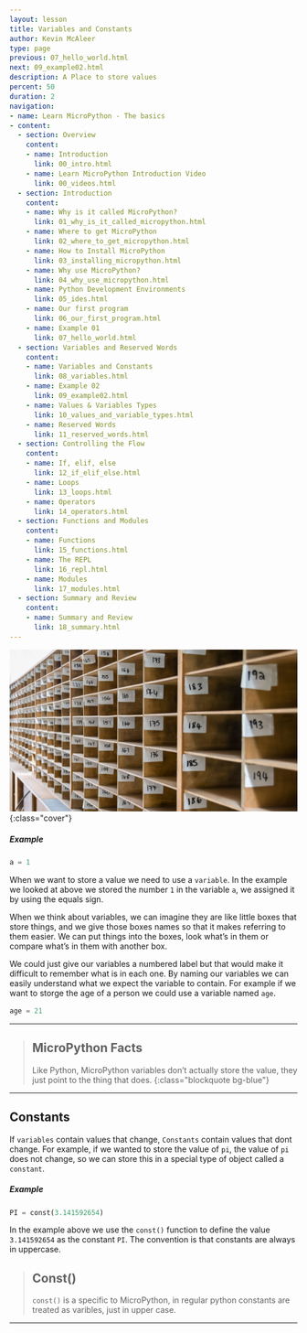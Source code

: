 ```yaml
---
layout: lesson
title: Variables and Constants
author: Kevin McAleer
type: page
previous: 07_hello_world.html
next: 09_example02.html
description: A Place to store values
percent: 50
duration: 2
navigation:
- name: Learn MicroPython - The basics
- content:
  - section: Overview
    content:
    - name: Introduction
      link: 00_intro.html
    - name: Learn MicroPython Introduction Video
      link: 00_videos.html
  - section: Introduction
    content:
    - name: Why is it called MicroPython?
      link: 01_why_is_it_called_micropython.html
    - name: Where to get MicroPython
      link: 02_where_to_get_micropython.html
    - name: How to Install MicroPython
      link: 03_installing_micropython.html
    - name: Why use MicroPython?
      link: 04_why_use_micropython.html
    - name: Python Development Environments
      link: 05_ides.html
    - name: Our first program
      link: 06_our_first_program.html
    - name: Example 01
      link: 07_hello_world.html
  - section: Variables and Reserved Words
    content:
    - name: Variables and Constants
      link: 08_variables.html
    - name: Example 02
      link: 09_example02.html
    - name: Values & Variables Types
      link: 10_values_and_variable_types.html
    - name: Reserved Words
      link: 11_reserved_words.html
  - section: Controlling the Flow
    content:
    - name: If, elif, else
      link: 12_if_elif_else.html
    - name: Loops
      link: 13_loops.html
    - name: Operators
      link: 14_operators.html
  - section: Functions and Modules
    content:
    - name: Functions
      link: 15_functions.html
    - name: The REPL
      link: 16_repl.html
    - name: Modules
      link: 17_modules.html
  - section: Summary and Review
    content:
    - name: Summary and Review
      link: 18_summary.html
---
```



![Pigeon Holes Photo](assets/pigeon_holes.jpg){:class="cover"}

##### Example

```python
a = 1
```

When we want to store a value we need to use a `variable`. In the example we looked at above we stored the number `1` in the variable `a`, we assigned it by using the equals sign.

When we think about variables, we can imagine they are like little boxes that store things, and we give those boxes names so that it makes referring to them easier. We can put things into the boxes, look what’s in them or compare what’s in them with another box.

We could just give our variables a numbered label but that would make it difficult to remember what is in each one. By naming our variables we can easily understand what we expect the variable to contain. For example if we want to storge the age of a person we could use a variable named `age`.

```python
age = 21
```

---

> ## MicroPython Facts
>
> Like Python, MicroPython variables don’t actually store the value, they just point to the thing that does.
{:class="blockquote bg-blue"}

---

## Constants

If `variables` contain values that change, `Constants` contain values that dont change.
For example, if we wanted to store the value of `pi`, the value of `pi` does not change, so we can store this in a special type of object called a `constant`.

##### Example

```python
PI = const(3.141592654)
```

In the example above we use the `const()` function to define the value `3.141592654` as the constant `PI`. The convention is that constants are always in uppercase.

> ## Const()
>
> `const()` is a specific to MicroPython, in regular python constants are treated as varibles, just in upper case.

---
